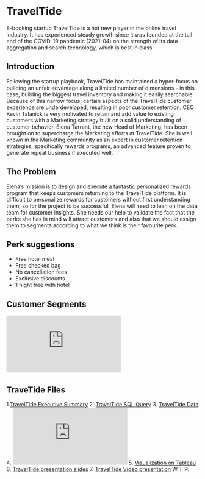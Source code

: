 # TravelTide
E-booking startup TravelTide is a hot new player in the online travel industry. It has experienced steady growth since it was founded at the tail end of the COVID-19 pandemic (2021-04) on the strength of its data aggregation and search technology, which is best in class.
## Introduction
Following the startup playbook, TravelTide has maintained a hyper-focus on building an unfair advantage along a limited number of dimensions - in this case, building the biggest travel inventory and making it easily searchable. Because of this narrow focus, certain aspects of the TravelTide customer experience are underdeveloped, resulting in poor customer retention. CEO Kevin Talanick is very motivated to retain and add value to existing customers with a Marketing strategy built on a solid understanding of customer behavior.
Elena Tarrant, the new Head of Marketing, has been brought on to supercharge the Marketing efforts at TravelTide. She is well known in the Marketing community as an expert in customer retention strategies, specifically rewards programs, an advanced feature proven to generate repeat business if executed well. 
## The Problem
Elena’s mission is to design and execute a fantastic personalized rewards program that keeps customers returning to the TravelTide platform. It is difficult to personalize rewards for customers without first understanding them, so for the project to be successful, Elena will need to lean on the data team for customer insights. She needs our help to validate the fact that the perks she has in mind will attract customers and also that we should assign them to segments according to what we think is their favourite perk.
## Perk suggestions
- Free hotel meal
- Free checked bag
- No cancellation fees
- Exclusive discounts
- 1 night free with hotel
## Customer Segments
![TravelTide customer segments](https://github.com/alindacode/TravelTide/blob/main/TravelTide_customer_segmentation.pdf)

## TraveTide Files
1.[TravelTide Executive Summary](https://docs.google.com/document/d/1PAGUMdDhLIbbdLtR-yxP-8GImYwGZtTpt0FtFyqMh14/edit?usp=sharing)
2. [TravelTide SQL Query](https://github.com/alindacode/TravelTide/blob/main/TravelTide_Dorothy_Alinda_SQL_Query.pdf)
3. [TravelTide Data](https://github.com/alindacode/TravelTide/blob/main/TravelTide_final_data_Dorothy_Alinda.csv)
4. ![Customer Segmentation](https://github.com/alindacode/TravelTide/blob/main/TravelTide_customer_segmentation.pdf)
5. [Visualization on Tableau](https://public.tableau.com/app/profile/dorothy.alinda/viz/TravelTideMasteryproject/Dashboard1) 
6. [TravelTide presentation slides](https://docs.google.com/presentation/d/1OlcZB4M-x3FQI5QXDSEsMwpU6SVkw2wJxG6LDx5xy2s/edit?usp=sharing) 
7. [TravelTide Video presentation]() W. I. P.
